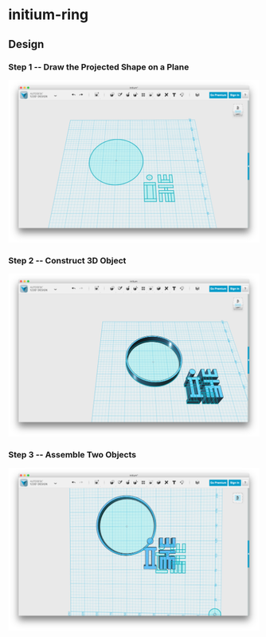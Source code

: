 # initium-ring

## Design

### Step 1 -- Draw the Projected Shape on a Plane

![](Screenshots/step-1.png)

### Step 2 -- Construct 3D Object

![](Screenshots/step-2.png)

### Step 3 -- Assemble Two Objects

![](Screenshots/step-3.png)

